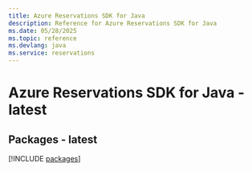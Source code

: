 ```yaml
---
title: Azure Reservations SDK for Java
description: Reference for Azure Reservations SDK for Java
ms.date: 05/28/2025
ms.topic: reference
ms.devlang: java
ms.service: reservations
---
```

# Azure Reservations SDK for Java - latest
## Packages - latest
[!INCLUDE [packages](reservations-index.md)]